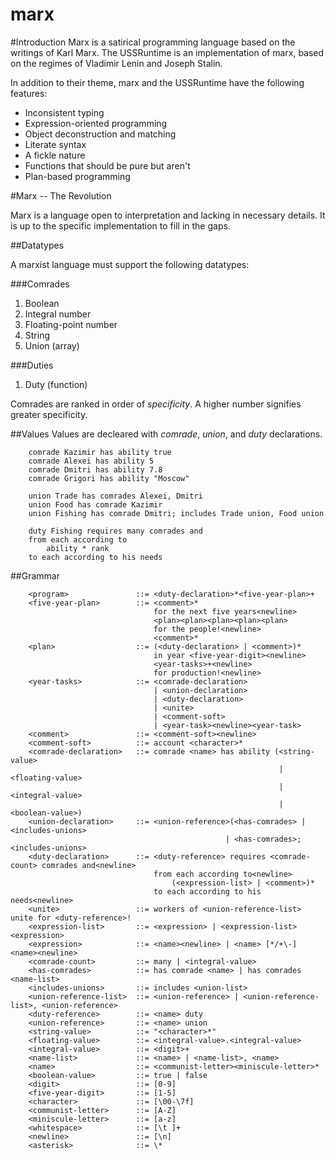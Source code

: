 marx
====

#Introduction
Marx is a satirical programming language based on the writings of Karl Marx.
The USSRuntime is an implementation of marx, based on the regimes of Vladimir Lenin and Joseph Stalin.

In addition to their theme, marx and the USSRuntime have the following features:

* Inconsistent typing
* Expression-oriented programming
* Object deconstruction and matching
* Literate syntax
* A fickle nature
* Functions that should be pure but aren't
* Plan-based programming

#Marx -- The Revolution

Marx is a language open to interpretation and lacking in necessary details.  It is up to the specific implementation to fill in the gaps.

##Datatypes

A marxist language must support the following datatypes:

###Comrades

1. Boolean
1. Integral number
1. Floating-point number
1. String
1. Union (array)

###Duties
1. Duty (function)

Comrades are ranked in order of *specificity*.  A higher number signifies greater specificity.

##Values
Values are decleared with *comrade*, *union*, and *duty* declarations.

```
    comrade Kazimir has ability true
    comrade Alexei has ability 5
    comrade Dmitri has ability 7.8
    comrade Grigori has ability "Moscow"

    union Trade has comrades Alexei, Dmitri
    union Food has comrade Kazimir
    union Fishing has comrade Dmitri; includes Trade union, Food union

    duty Fishing requires many comrades and
    from each according to
        ability * rank
    to each according to his needs
```

##Grammar

```
    <program>               ::= <duty-declaration>*<five-year-plan>+
    <five-year-plan>        ::= <comment>* 
                                for the next five years<newline>
                                <plan><plan><plan><plan><plan>
                                for the people!<newline>
                                <comment>*
    <plan>                  ::= (<duty-declaration> | <comment>)*
                                in year <five-year-digit><newline> 
                                <year-tasks>+<newline>
                                for production!<newline>
    <year-tasks>            ::= <comrade-declaration> 
                                | <union-declaration>
                                | <duty-declaration>
                                | <unite>
                                | <comment-soft>
                                | <year-task><newline><year-task>
    <comment>               ::= <comment-soft><newline>
    <comment-soft>          ::= account <character>*
    <comrade-declaration>   ::= comrade <name> has ability (<string-value> 
                                                            | <floating-value> 
                                                            | <integral-value> 
                                                            | <boolean-value>)
    <union-declaration>     ::= <union-reference>(<has-comrades> | <includes-unions>
                                                | <has-comrades>; <includes-unions>
    <duty-declaration>      ::= <duty-reference> requires <comrade-count> comrades and<newline>
                                from each according to<newline>
                                    (<expression-list> | <comment>)*
                                to each according to his needs<newline>
    <unite>                 ::= workers of <union-reference-list> unite for <duty-reference>!
    <expression-list>       ::= <expression> | <expression-list><expression>
    <expression>            ::= <name><newline> | <name> [*/+\-] <name><newline>
    <comrade-count>         ::= many | <integral-value>
    <has-comrades>          ::= has comrade <name> | has comrades <name-list>
    <includes-unions>       ::= includes <union-list>
    <union-reference-list>  ::= <union-reference> | <union-reference-list>, <union-reference>
    <duty-reference>        ::= <name> duty
    <union-reference>       ::= <name> union
    <string-value>          ::= "<character>*"
    <floating-value>        ::= <integral-value>.<integral-value>
    <integral-value>        ::= <digit>+
    <name-list>             ::= <name> | <name-list>, <name>
    <name>                  ::= <communist-letter><miniscule-letter>*
    <boolean-value>         ::= true | false
    <digit>                 ::= [0-9]
    <five-year-digit>       ::= [1-5]
    <character>             ::= [\00-\7f]
    <communist-letter>      ::= [A-Z]
    <miniscule-letter>      ::= [a-z]
    <whitespace>            ::= [\t ]+
    <newline>               ::= [\n]
    <asterisk>              ::= \*
